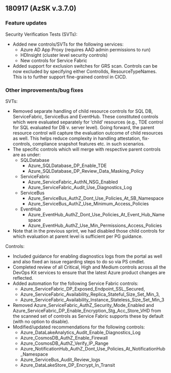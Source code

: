 ## 180917 (AzSK v.3.7.0)
  
### Feature updates

Security Verification Tests (SVTs):
* Added new controls/SVTs for the following services:
	* Azure AD App Proxy (requires AAD admin permissions to run)
	* HDInsight (cluster level security controls) 
	* New controls for Service Fabric
* Added support for exclusion switches for GRS scan. Controls can be now excluded by specifying either ControlIds, ResourceTypeNames. This is to further support fine-grained control in CICD.

### Other improvements/bug fixes

SVTs: 
* Removed separate handling of child resource controls for SQL DB, ServiceFabric, ServiceBus and EventHub. These constituted controls which were evaluated separately for ‘child’ resources (e.g., TDE control for SQL evaluated for DB v. server level). Going forward, the parent resource control will capture the evaluation outcome of child resources as well. This helps reduce complexity in handling attestation, fix-controls, compliance snapshot features etc. in such scenarios.
* The specific controls which will merge with respective parent controls are as under:
	* SQLDatabase
		* Azure_SQLDatabase_DP_Enable_TDE
		* Azure_SQLDatabase_DP_Review_Data_Masking_Policy
	* ServiceFabric
		* Azure_ServiceFabric_AuthN_NSG_Enabled
		* Azure_ServiceFabric_Audit_Use_Diagnostics_Log
	* ServiceBus
		* Azure_ServiceBus_AuthZ_Dont_Use_Policies_At_SB_Namespace
		* Azure_ServiceBus_AuthZ_Use_Minimum_Access_Policies
	* EventHub
		* Azure_EventHub_AuthZ_Dont_Use_Policies_At_Event_Hub_Namespace
		* Azure_EventHub_AuthZ_Use_Min_Permissions_Access_Policies
* Note that in the previous sprint, we had disabled those child controls for which evaluation at parent level is sufficient per PG guidance.


Controls: 
* Included guidance for enabling diagnostics logs from the portal as well and also fixed an issue regarding steps to do so via PS cmdlet.
* Completed review of all Critical, High and Medium controls across all the DevOps Kit services to ensure that the latest Azure product changes are reflected. 
* Added automation for the following Service Fabric controls:
	* Azure_ServiceFabric_DP_Exposed_Endpoint_SSL_Secured,
	* Azure_ServiceFabric_Availability_Replica_Stateful_Size_Set_Min_3,
	* Azure_ServiceFabric_Availability_Instance_Stateless_Size_Set_Min_3
* Removed Azure_ServiceFabric_AuthZ_Security_Mode_Enabled and Azure_ServiceFabric_DP_Enable_Encryption_Stg_Acc_Store_VHD from the scanned set of controls as Service Fabric supports these by default (with no option to disable).
* Modified/updated recommendations for the following controls:
	* Azure_DataLakeAnalytics_Audit_Enable_Diagnostics_Log
	* Azure_CosmosDB_AuthZ_Enable_Firewall 
	* Azure_CosmosDB_AuthZ_Verify_IP_Range
	* Azure_NotificationHub_AuthZ_Dont_Use_Policies_At_NotificationHub_Namespace
	* Azure_ServiceBus_Audit_Review_logs 
	* Azure_DataLakeStore_DP_Encrypt_In_Transit




